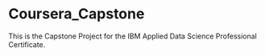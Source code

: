 # Coursera_Capstone
This is the Capstone Project for the IBM Applied Data Science Professional Certificate. 
